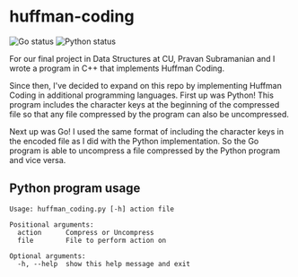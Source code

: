 # huffman-coding

![Go status](https://github.com/danielbosnich/huffman-coding/actions/workflows/go.yml/badge.svg)
![Python status](https://github.com/danielbosnich/huffman-coding/actions/workflows/python.yml/badge.svg)

For our final project in Data Structures at CU, Pravan Subramanian and I wrote a program in C++ that implements Huffman Coding.

Since then, I've decided to expand on this repo by implementing Huffman Coding in additional programming languages.  First up was Python!  This program includes the character keys at the beginning of the compressed file so that any file compressed by the program can also be uncompressed.

Next up was Go!  I used the same format of including the character keys in the encoded file as I did with the Python implementation.  So the Go program is able to uncompress a file compressed by the Python program and vice versa.

## Python program usage

```
Usage: huffman_coding.py [-h] action file

Positional arguments:
  action      Compress or Uncompress
  file        File to perform action on

Optional arguments:
  -h, --help  show this help message and exit
```
